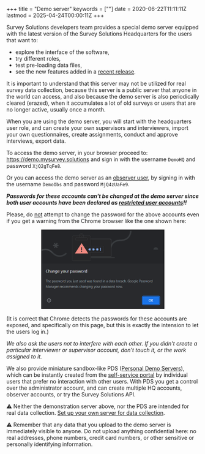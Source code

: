 ﻿+++
title = "Demo server"
keywords = [""]
date = 2020-06-22T11:11:11Z
lastmod = 2025-04-24T00:00:11Z
+++

Survey Solutions developers team provides a special demo server equipped with the latest version of the Survey Solutions Headquarters for the users that want to:

- explore the interface of the software,
- try different roles,
- test pre-loading data files,
- see the new features added in a [recent release](/release-notes/).

It is important to understand that this server may not be utilized for real survey data collection, because this server is a public server that anyone in the world can access, and also because the demo server is also periodically cleared (erazed), when it accumulates a lot of old surveys or users that are no longer active, usually once a month.

When you are using the demo server, you will start with the headquarters user role, and can create your own supervisors and interviewers, import your own questionnaires, create assignments, conduct and approve interviews, export data.

To access the demo server, in your browser proceed to:
https://demo.mysurvey.solutions
and sign in with the username `DemoHQ` and password `XjQ2gTqFe8`.

Or you can access the demo server as an [observer user](/headquarters/accounts/survey-solutions-server-observer/), by signing in with the username `DemoObs` and password `MjQ4zUaFe9`.

***Passwords for these accounts can't be changed at the demo server since both user accounts have been declared as [restricted user accounts](/headquarters/accounts/restricted-account/)!!***

Please, do <U>not</U> attempt to change the password for the above accounts even if you get a warning from the Chrome browser like the one shown here:

<CENTER>
  <IMG src="images/change_your_password.png" width=320 border=1>
</CENTER>

(It is correct that Chrome detects the passwords for these accounts are exposed, and specifically on this page, but this is exactly the intension to let the users log in.)

*We also ask the users not to interfere with each other. If you didn't create a particular interviewer or supervisor account, don't touch it, or the work assigned to it.*

We also provide miniature sandbox-like PDS ([Personal Demo Servers](/headquarters/config/personal-demo-server/)), which can be instantly created from the [self-service portal](https://pds.mysurvey.solutions/PersonalDemoServerRequest) by individual users that prefer no interaction with other users. With PDS you get a control over the administrator account, and can create multiple HQ accounts, observer accounts, or try the Survey Solutions API.

⚠️ Neither the demonstration server above, nor the PDS are intended for real data collection. [Set up your own server for data collection](/headquarters/config/server-setup/).

⚠️ Remember that any data that you upload to the demo server is immediately visible to anyone. Do not upload anything confidential here: no real addresses, phone numbers, credit card numbers, or other sensitive or personally identifying information.
